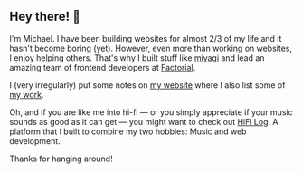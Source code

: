 ## Hey there! 👋

I'm Michael. I have been building websites for almost 2/3 of my life and it hasn't become boring (yet). However, even more than working on websites, I enjoy helping others. That's why I built stuff like [miyagi](https://www.miyagi.dev) and lead an amazing team of frontend developers at [Factorial](https://www.factorial.io).

I (very irregularly) put some notes on [my website](https://www.mgrossklaus.de) where I also list some of [my work](https://www.mgrossklaus.de/work).

Oh, and if you are like me into hi-fi — or you simply appreciate if your music sounds as good as it can get — you might want to check out [HiFi Log](https://www.hifilog.com). A platform that I built to combine my two hobbies: Music and web development.

Thanks for hanging around!
